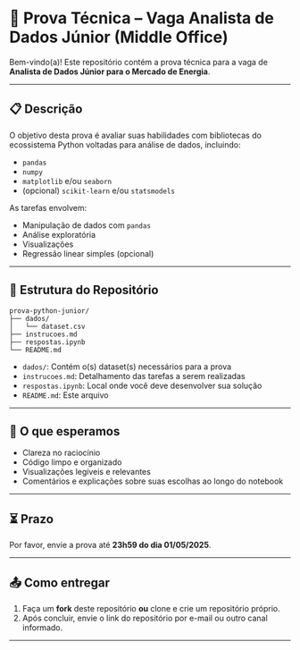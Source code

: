 # 🧪 Prova Técnica – Vaga Analista de Dados Júnior (Middle Office)

Bem-vindo(a)! Este repositório contém a prova técnica para a vaga de **Analista de Dados Júnior para o Mercado de Energia**.

---

## 📋 Descrição

O objetivo desta prova é avaliar suas habilidades com bibliotecas do ecossistema Python voltadas para análise de dados, incluindo:

- `pandas`  
- `numpy`  
- `matplotlib` e/ou `seaborn`  
- (opcional) `scikit-learn` e/ou `statsmodels`  

As tarefas envolvem:

- Manipulação de dados com `pandas`  
- Análise exploratória  
- Visualizações  
- Regressão linear simples (opcional)

---

## 📁 Estrutura do Repositório

```
prova-python-junior/
├── dados/
│   └── dataset.csv
├── instrucoes.md
├── respostas.ipynb
└── README.md
```

- `dados/`: Contém o(s) dataset(s) necessários para a prova  
- `instrucoes.md`: Detalhamento das tarefas a serem realizadas  
- `respostas.ipynb`: Local onde você deve desenvolver sua solução  
- `README.md`: Este arquivo  

---

## 🧠 O que esperamos

- Clareza no raciocínio  
- Código limpo e organizado  
- Visualizações legíveis e relevantes  
- Comentários e explicações sobre suas escolhas ao longo do notebook  

---

## ⏳ Prazo

Por favor, envie a prova até **23h59 do dia 01/05/2025**.

---

## 📤 Como entregar

1. Faça um **fork** deste repositório **ou** clone e crie um repositório próprio.  
2. Após concluir, envie o link do repositório por e-mail ou outro canal informado.

---
